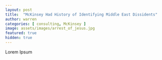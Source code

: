 ```yaml
---
layout: post
title:  "McKinsey Had History of Identifying Middle East Dissidents"
author: warren
categories: [ consulting, McKinsey ]
image: assets/images/arrest_of_jesus.jpg
featured: true
hidden: true
---
```


Lorem Ipsum